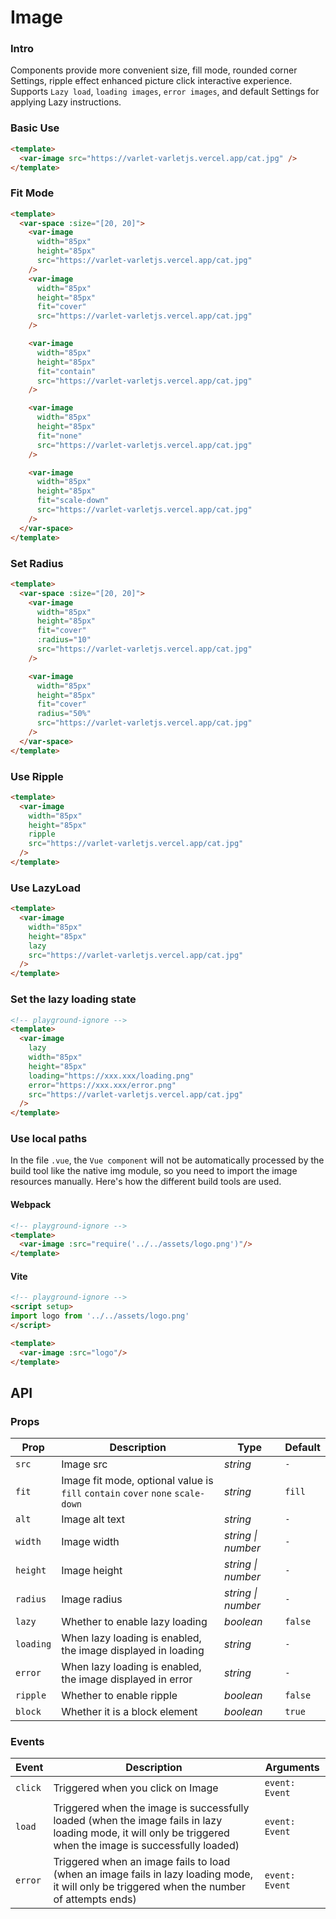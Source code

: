 # Image

### Intro

Components provide more convenient size, fill mode, rounded corner Settings,
ripple effect enhanced picture click interactive experience.
Supports `Lazy load`, `loading images`, `error images`, and default Settings for applying Lazy instructions.

### Basic Use

```html
<template>
  <var-image src="https://varlet-varletjs.vercel.app/cat.jpg" />
</template>
```

### Fit Mode

```html
<template>
  <var-space :size="[20, 20]">
    <var-image
      width="85px"
      height="85px"
      src="https://varlet-varletjs.vercel.app/cat.jpg"
    />
    <var-image 
      width="85px" 
      height="85px"
      fit="cover" 
      src="https://varlet-varletjs.vercel.app/cat.jpg" 
    />

    <var-image 
      width="85px"
      height="85px" 
      fit="contain"
      src="https://varlet-varletjs.vercel.app/cat.jpg" 
    />

    <var-image 
      width="85px"
      height="85px"
      fit="none"
      src="https://varlet-varletjs.vercel.app/cat.jpg"
    />

    <var-image 
      width="85px"
      height="85px" 
      fit="scale-down"
      src="https://varlet-varletjs.vercel.app/cat.jpg" 
    />
  </var-space>
</template>
```

### Set Radius

```html
<template>
  <var-space :size="[20, 20]">
    <var-image
      width="85px"
      height="85px"
      fit="cover"
      :radius="10"
      src="https://varlet-varletjs.vercel.app/cat.jpg"
    />

    <var-image
      width="85px"
      height="85px"
      fit="cover"
      radius="50%"
      src="https://varlet-varletjs.vercel.app/cat.jpg"
    />
  </var-space>
</template>
```

### Use Ripple

```html
<template>
  <var-image
    width="85px"
    height="85px"
    ripple
    src="https://varlet-varletjs.vercel.app/cat.jpg"
  />
</template>
```

### Use LazyLoad

```html
<template>
  <var-image
    width="85px"
    height="85px"
    lazy
    src="https://varlet-varletjs.vercel.app/cat.jpg"
  />
</template>
```

### Set the lazy loading state

```html
<!-- playground-ignore -->
<template>
  <var-image 
    lazy
    width="85px" 
    height="85px"
    loading="https://xxx.xxx/loading.png"
    error="https://xxx.xxx/error.png"
    src="https://varlet-varletjs.vercel.app/cat.jpg"
  />
</template>
```

### Use local paths

In the file `.vue`,
the `Vue component` will not be automatically processed by the build tool like the native img module,
so you need to import the image resources manually.
Here's how the different build tools are used.

#### Webpack

```html
<!-- playground-ignore -->
<template>
  <var-image :src="require('../../assets/logo.png')"/>
</template>
```

#### Vite

```html
<!-- playground-ignore -->
<script setup>
import logo from '../../assets/logo.png'
</script>

<template>
  <var-image :src="logo"/>
</template>
```

## API

### Props

| Prop | Description | Type | Default |
| --- | --- | --- | --- |
| `src` | Image src | _string_ | `-` |
| `fit` | Image fit mode, optional value is `fill` `contain` `cover` `none` `scale-down` | _string_ | `fill` |
| `alt` | Image alt text | _string_ | `-` |
| `width` | Image width | _string \| number_ | `-` |
| `height` | Image height | _string \| number_ | `-` |
| `radius` | Image radius | _string \| number_ | `-` |
| `lazy` | Whether to enable lazy loading | _boolean_ | `false` |
| `loading` | When lazy loading is enabled, the image displayed in loading | _string_ | `-` |
| `error` | When lazy loading is enabled, the image displayed in error | _string_ | `-` |
| `ripple` | Whether to enable ripple | _boolean_ | `false` |
| `block` | Whether it is a block element | _boolean_ | `true` |

### Events

| Event | Description | Arguments |
| --- | --- | --- |
| `click` | Triggered when you click on Image | `event: Event` |
| `load` | Triggered when the image is successfully loaded (when the image fails in lazy loading mode, it will only be triggered when the image is successfully loaded) | `event: Event` |
| `error` | Triggered when an image fails to load (when an image fails in lazy loading mode, it will only be triggered when the number of attempts ends) | `event: Event` |
